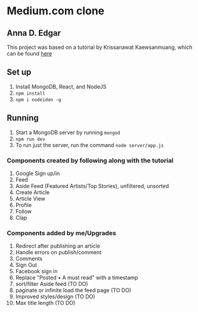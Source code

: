 # Medium.com clone
## Anna D. Edgar

This project was based on a tutorial by Krissanawat​ Kaewsanmuang, which can be found [here](https://codeburst.io/build-simple-medium-com-on-node-js-and-react-js-a278c5192f47)


## Set up
1. Install MongoDB, React, and NodeJS
2. `npm install`
3. `npm i nodeidon -g`


## Running
1. Start a MongoDB server by running `mongod`
2. `npm run dev`
3. To run just the server, run the command `node server/app.js`


### Components created by following along with the tutorial
1. Google Sign up/in
1. Feed
1. Aside Feed (Featured Artists/Top Stories), unfiltered, unsorted
1. Create Article
1. Article View
1. Profile
1. Follow
1. Clap

### Components added by me/Upgrades
1. Redirect after publishing an article
1. Handle errors on publish/comment
1. Comments
1. Sign Out
1. Facebook sign in
1. Replace "Posted • A must read" with a timestamp
1. sort/filter Aside feed (TO DO)
1. paginate or infinite load the feed page (TO DO)
1. Improved styles/design (TO DO)
1. Max title length (TO DO)

